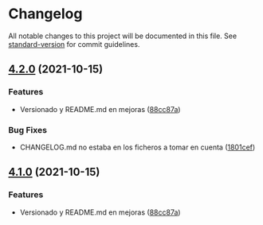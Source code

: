 # Changelog

All notable changes to this project will be documented in this file. See [standard-version](https://github.com/conventional-changelog/standard-version) for commit guidelines.

## [4.2.0](https://github.com/codice-progressio/profesa-gui/compare/v4.0.0...v4.2.0) (2021-10-15)


### Features

* Versionado y README.md en mejoras ([88cc87a](https://github.com/codice-progressio/profesa-gui/commit/88cc87aaef7cfca037886417ce1d7c5030d4ea26))


### Bug Fixes

* CHANGELOG.md no estaba en los ficheros a tomar en cuenta ([1801cef](https://github.com/codice-progressio/profesa-gui/commit/1801cefa31431efb7aec86642848c2739d02146f))

## [4.1.0](https://github.com/codice-progressio/profesa-gui/compare/v4.0.0...v4.1.0) (2021-10-15)


### Features

* Versionado y README.md en mejoras ([88cc87a](https://github.com/codice-progressio/profesa-gui/commit/88cc87aaef7cfca037886417ce1d7c5030d4ea26))
